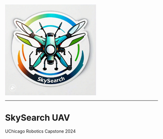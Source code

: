 <picture align="left">
  <source media="(prefers-color-scheme: dark)" srcset="https://github.com/DonutsDuncan/SkySearch_UAV/blob/main/Media/Images/SkySearchLogo3.jpeg" width="128" height="128">
  <img alt="SkySearch Logo" src="https://github.com/DonutsDuncan/SkySearch_UAV/blob/main/Media/Images/SkySearchLogo3.jpeg" width="300" height="300">
</picture>

-------------
# SkySearch UAV
UChicago Robotics Capstone 2024
